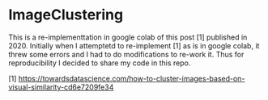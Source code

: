 # ImageClustering

This is a re-implementtation in google colab of this post [1]  published in 2020. Initially when I attemptetd to re-implement [1] as is in google colab, it threw some errors and I had to do modifications to re-work it. Thus for reproducibility I decided to share my code in this repo. 

[1] https://towardsdatascience.com/how-to-cluster-images-based-on-visual-similarity-cd6e7209fe34
